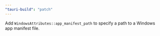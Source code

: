 ```yaml
---
"tauri-build": "patch"
---
```


Add `WindowsAttributes::app_manifest_path` to specify a path to a Windows app manifest file.

